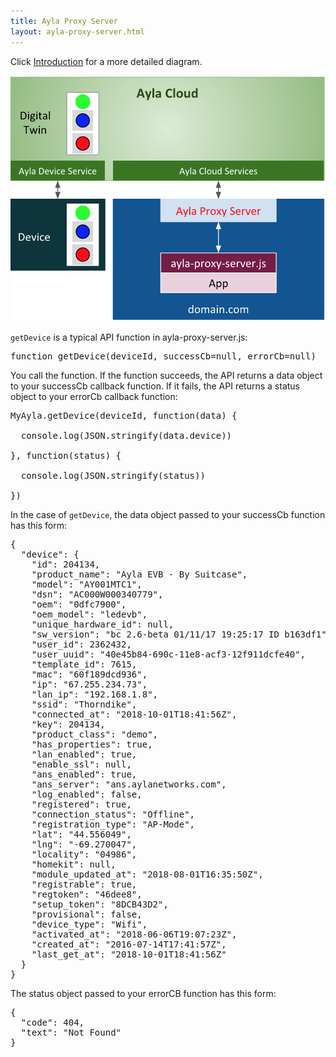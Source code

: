 ```yaml
---
title: Ayla Proxy Server
layout: ayla-proxy-server.html
---
```


Click [Introduction](introduction) for a more detailed diagram.

<div class="row hspace">
<div class="col-lg-5 col-md-9 col-sm-12">
<img class="img-fluid" src="ayla-proxy-server.png">
</div>
</div>

<code>getDevice</code> is a typical API function in ayla-proxy-server.js:

<pre class="light">
function getDevice(deviceId, successCb=null, errorCb=null)
</pre>

You call the function. If the function succeeds, the API returns a data object to your successCb callback function. If it fails, the API returns a status object to your errorCb callback function:

<pre class="light">
MyAyla.getDevice(deviceId, function(data) {

  console.log(JSON.stringify(data.device))

}, function(status) {

  console.log(JSON.stringify(status))

})
</pre>

In the case of <code>getDevice</code>, the data object passed to your successCb function has this form:

<pre class="light">
{
  "device": {
    "id": 204134,
    "product_name": "Ayla EVB - By Suitcase",
    "model": "AY001MTC1",
    "dsn": "AC000W000340779",
    "oem": "0dfc7900",
    "oem_model": "ledevb",
    "unique_hardware_id": null,
    "sw_version": "bc 2.6-beta 01/11/17 19:25:17 ID b163df1",
    "user_id": 2362432,
    "user_uuid": "40e45b84-690c-11e8-acf3-12f911dcfe40",
    "template_id": 7615,
    "mac": "60f189dcd936",
    "ip": "67.255.234.73",
    "lan_ip": "192.168.1.8",
    "ssid": "Thorndike",
    "connected_at": "2018-10-01T18:41:56Z",
    "key": 204134,
    "product_class": "demo",
    "has_properties": true,
    "lan_enabled": true,
    "enable_ssl": null,
    "ans_enabled": true,
    "ans_server": "ans.aylanetworks.com",
    "log_enabled": false,
    "registered": true,
    "connection_status": "Offline",
    "registration_type": "AP-Mode",
    "lat": "44.556049",
    "lng": "-69.270047",
    "locality": "04986",
    "homekit": null,
    "module_updated_at": "2018-08-01T16:35:50Z",
    "registrable": true,
    "regtoken": "46dee8",
    "setup_token": "8DCB43D2",
    "provisional": false,
    "device_type": "Wifi",
    "activated_at": "2018-06-06T19:07:23Z",
    "created_at": "2016-07-14T17:41:57Z",
    "last_get_at": "2018-10-01T18:41:56Z"
  }
}
</pre>

The status object passed to your errorCB function has this form:

<pre class="light">
{
  "code": 404,
  "text": "Not Found"
}
</pre>
